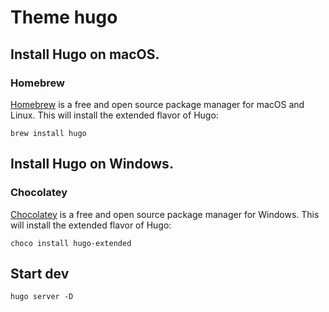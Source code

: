 # Theme hugo

## Install Hugo on macOS.

### Homebrew 
[Homebrew](https://brew.sh/) is a free and open source package manager for macOS and Linux. This will install the extended flavor of Hugo:

```
brew install hugo
```
## Install Hugo on Windows.

### Chocolatey 
[Chocolatey](https://chocolatey.org/) is a free and open source package manager for Windows. This will install the extended flavor of Hugo:

```
choco install hugo-extended
```

## Start dev

```
hugo server -D
```